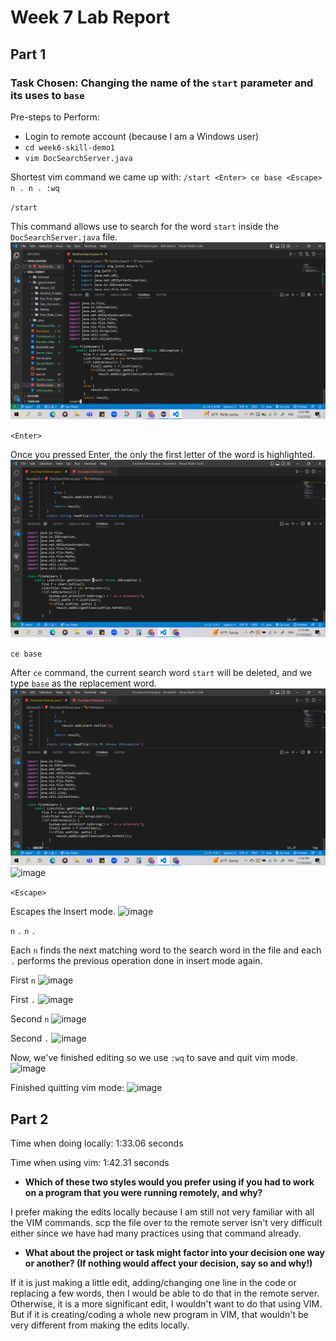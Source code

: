 # Week 7 Lab Report

## Part 1

### Task Chosen: Changing the name of the `start` parameter and its uses to `base`

Pre-steps to Perform:
- Login to remote account (because I am a Windows user)
- `cd week6-skill-demo1`
- `vim DocSearchServer.java`

Shortest vim command we came up with:  `/start <Enter> ce base <Escape> n . n . :wq`

 `/start`
 
 This command allows use to search for the word `start` inside the `DocSearchServer.java` file.
 ![Image](/Images/start.png)
 
 `<Enter>`
 
 Once you pressed Enter, the only the first letter of the word is highlighted.
 ![Image](/Images/enter.png)
 
`ce base` 

After `ce` command, the current search word `start` will be deleted, and we type `base` as the replacement word.
![Image](/Images/ce.png)
![image](https://user-images.githubusercontent.com/64194102/201225874-4991a25f-88e0-41b3-b6dd-52296ef136cd.png)


`<Escape>`

Escapes the Insert mode.
![image](https://user-images.githubusercontent.com/64194102/201225917-d0e7686c-d958-498f-b886-c0fb49dd79c2.png)


`n` `.` `n` `.`

Each `n` finds the next matching word to the search word in the file and each `.` performs the previous operation done in insert mode again.

First `n`
![image](https://user-images.githubusercontent.com/64194102/201226040-e0b5e7da-8e46-4f36-902b-ae31947028e5.png)

First `.`
![image](https://user-images.githubusercontent.com/64194102/201226089-21637844-223d-4454-99e3-b0d11508b34b.png)

Second `n`
![image](https://user-images.githubusercontent.com/64194102/201226149-4d3acd1c-0696-42b9-963d-afb9c7c51807.png)

Second `.`
![image](https://user-images.githubusercontent.com/64194102/201226167-349b59bd-da6f-4fcb-b8d6-5fc59b88d707.png)

Now, we've finished editing so we use `:wq` to save and quit vim mode.
![image](https://user-images.githubusercontent.com/64194102/201226834-f3fe695e-2577-4fc2-bfcf-1538e9de244b.png)

Finished quitting vim mode:
![image](https://user-images.githubusercontent.com/64194102/201226837-73dda110-078c-473d-b690-00428c2e0b67.png)

## Part 2

Time when doing locally: 1:33.06 seconds

Time when using vim: 1:42.31 seconds

- **Which of these two styles would you prefer using if you had to work on a program that you were running remotely, and why?**

I prefer making the edits locally because I am still not very familiar with all the VIM commands. scp the file over to the remote server isn't very difficult either since we have had many practices using that command already. 

- **What about the project or task might factor into your decision one way or another? (If nothing would affect your decision, say so and why!)**

If it is just making a little edit, adding/changing one line in the code or replacing a few words, then I would be able to do that in the remote server. Otherwise, it is a more significant edit, I wouldn't want to do that using VIM. But if it is creating/coding a whole new program in VIM, that wouldn't be very different from making the edits locally. 

